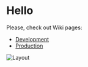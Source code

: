 # Hello

Please, check out Wiki pages:
- [Development](https://github.com/university-my/server-rails/wiki/Development#development)
- [Production](https://github.com/university-my/server-rails/wiki/Production#production)

![Layout](https://raw.githubusercontent.com/university-my/server-rails/main/app/assets/images/Layout%202.png)
